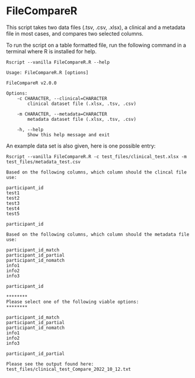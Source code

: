 # FileCompareR
This script takes two data files (.tsv, .csv, .xlsx), a clinical and a metadata file in most cases, and compares two selected columns.

To run the script on a table formatted file, run the following command in a terminal where R is installed for help.

```
Rscript --vanilla FileCompareR.R --help
```

```
Usage: FileCompareR.R [options]

FileCompareR v2.0.0

Options:
	-c CHARACTER, --clinical=CHARACTER
		clinical dataset file (.xlsx, .tsv, .csv)

	-m CHARACTER, --metadata=CHARACTER
		metadata dataset file (.xlsx, .tsv, .csv)

	-h, --help
		Show this help message and exit
```
    
An example data set is also given, here is one possible entry:

```
Rscript --vanilla FileCompareR.R -c test_files/clinical_test.xlsx -m test_files/metadata_test.csv 

Based on the following columns, which column should the clincal file use:

participant_id
test1
test2
test3
test4
test5

participant_id

Based on the following columns, which column should the metadata file use:

participant_id_match
participant_id_partial
participant_id_nomatch
info1
info2
info3

participant_id

********
Please select one of the following viable options:
********

participant_id_match
participant_id_partial
participant_id_nomatch
info1
info2
info3

participant_id_partial

Please see the output found here: test_files/clinical_test_Compare_2022_10_12.txt
```
